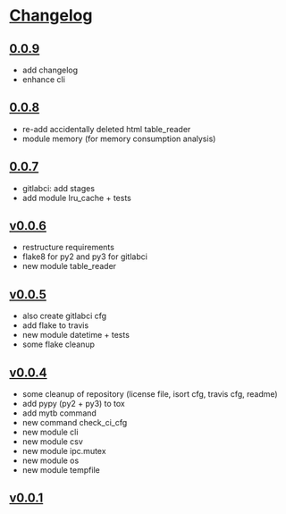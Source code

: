 # [Changelog](https://github.com/feenes/mytb/releases)

## [0.0.9](https://github.com/feenes/mytb/compare/0.0.8...0.0.9)
* add changelog
* enhance cli
## [0.0.8](https://github.com/feenes/mytb/compare/0.0.7...0.0.8)
* re-add accidentally deleted html table_reader
* module memory (for memory consumption analysis)
## [0.0.7](https://github.com/feenes/mytb/compare/v0.0.6...0.0.7)
* gitlabci: add stages
* add module lru_cache + tests
## [v0.0.6](https://github.com/feenes/mytb/compare/v0.0.5...v0.0.6)
* restructure requirements
* flake8 for py2 and py3 for gitlabci
* new module table_reader
## [v0.0.5](https://github.com/feenes/mytb/compare/v0.0.4...v0.0.5)
* also create gitlabci cfg
* add flake to travis
* new module datetime + tests
* some flake cleanup
## [v0.0.4](https://github.com/feenes/mytb/compare/v0.0.1...v0.0.4)
* some cleanup of repository (license file, isort cfg, travis cfg, readme)
* add pypy (py2 + py3) to tox
* add mytb command
* new command check_ci_cfg
* new module cli
* new module csv
* new module ipc.mutex
* new module os
* new module tempfile

## [v0.0.1](https://github.com/mhcomm/mytb/compare/05c8cfd1f8c053fbdf87e57f66508d7994afa52a...v0.0.1)

